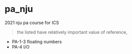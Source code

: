 # pa_nju
2021 nju pa course for ICS
> the listed have relatively important value of reference, 
* PA-1-3 floating numbers
* PA-4 I/O
